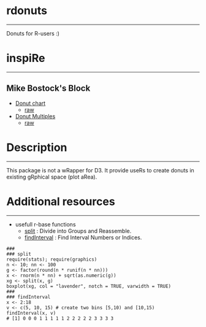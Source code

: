 # rdonuts
---------
Donuts for R-users :)

# inspiRe
---------
## Mike Bostock's Block
- [Donut chart](https://bl.ocks.org/mbostock/3887193)
    + [raw](https://bl.ocks.org/mbostock/raw/3887193/)
- [Donut Multiples](https://bl.ocks.org/mbostock/3888852)
    + [raw](https://bl.ocks.org/mbostock/raw/3888852/)

# Description
-------------
This package is not a wRapper for D3. It provide useRs to create
donuts in existing gRphical space (plot aRea).

# Additional resources
-------------
- usefull r-base functions
    +   [split](https://stat.ethz.ch/R-manual/R-devel/library/base/html/split.html) : Divide into Groups and Reassemble.
    +   [findInterval](https://stat.ethz.ch/R-manual/R-devel/library/base/html/findInterval.html) : Find Interval Numbers or Indices. 
```{r}
###
### split
require(stats); require(graphics)
n <- 10; nn <- 100
g <- factor(round(n * runif(n * nn)))
x <- rnorm(n * nn) + sqrt(as.numeric(g))
xg <- split(x, g)
boxplot(xg, col = "lavender", notch = TRUE, varwidth = TRUE)
###
### findInterval
x <- 2:18
v <- c(5, 10, 15) # create two bins [5,10) and [10,15)
findInterval(x, v)
# [1] 0 0 0 1 1 1 1 1 2 2 2 2 2 3 3 3 3
```

